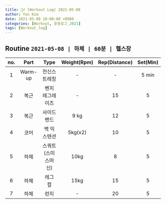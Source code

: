 ```yaml
---
title: 🏋️‍♂️ [Workout Log] 2021-05-08
author: Yon Kim
date: 2021-05-08 10:00:00 +0900
categories: [Workout, 운동로그_2021]
tags: [Workout_log]
---
```


## Routine `2021-05-08 | 하체 | 60분 | 헬스장` ##

|no.|Part|Type|Weight(Rpm)|Rep(Distance)|Set(Min)|
|:---:|:---:|:---:|:---:|:---:|:---:|
|1|Warm-up|전신스트레칭|-|-|5 min|
|2|복근|벤치 레그레이즈|-|15|5|
|3|복근|사이드밴드|9 kg|12|5|
|4|코어|백 익스텐션|5kg(x2)|10|5|
|5|하체|스쿼트(스미스머신)|10kg|8|5|
|6|하체|레그 컬|15kg|15|5|
|7|하체|런지|-|20|5|



